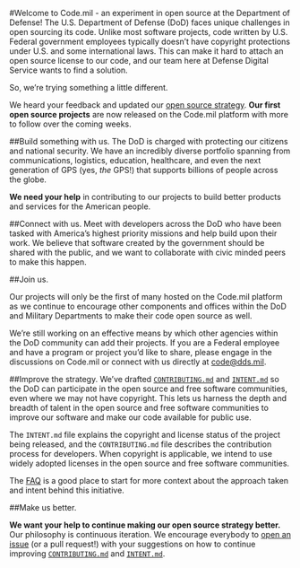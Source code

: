 #Welcome to Code.mil - an experiment in open source at the Department of Defense!
The U.S. Department of Defense (DoD) faces unique challenges in open sourcing its code. Unlike most software projects, code written by U.S. Federal government employees typically doesn’t have copyright protections under U.S. and some international laws. This can make it hard to attach an open source license to our code, and our team here at Defense Digital Service wants to find a solution.

So, we’re trying something a little different.

We heard your feedback and updated our [open source strategy](/Proposal/INENT.md). **Our first open source projects** are now released on the Code.mil platform with more to follow over the coming weeks.

##Build something with us.
The DoD is charged with protecting our citizens and national security. We have an incredibly diverse portfolio spanning from communications, logistics, education, healthcare, and even the next generation of GPS (yes, *the* GPS!) that supports billions of people across the globe.

**We need your help** in contributing to our projects to build better products and services for the American people.

##Connect with us.
Meet with developers across the DoD who have been tasked with America’s highest priority missions and help build upon their work. We believe that software created by the government should be shared with the public, and we want to collaborate with civic minded peers to make this happen.

##Join us.

Our projects will only be the first of many hosted on the Code.mil platform as we continue to encourage other components and offices within the DoD and Military Departments to make their code open source as well. 

We’re still working on an effective means by which other agencies within the DoD community can add their projects. If you are a Federal employee and have a program or project you’d like to share, please engage in the discussions on Code.mil or connect with us directly at code@dds.mil.

##Improve the strategy.
We’ve drafted [`CONTRIBUTING.md`](/Proposal/CONTRIBUTING.md) and [`INTENT.md`](/Proposal/INTENT.md) so the DoD can participate in the open source and free software communities, even where we may not have copyright. This lets us harness the depth and breadth of talent in the open source and free software communities to improve our software and make our code available for public use.

The `INTENT.md` file explains the copyright and license status of the project being released, and the `CONTRIBUTING.md` file describes the contribution process for developers. When copyright is applicable, we intend to use widely adopted licenses in the open source and free software communities.

The [FAQ](/FAQ.md) is a good place to start for more context about the approach taken and intent behind this initiative.

##Make us better.

**We want your help to continue making our open source strategy better.** Our philosophy is continuous iteration. We encourage everybody to [open an issue](https://github.com/deptofdefense/code.mil/issues/new) (or a pull request!) with your suggestions on how to continue improving [`CONTRIBUTING.md`](/Proposal/CONTRIBUTING.md) and [`INTENT.md`](/Proposal/INTENT.md).
